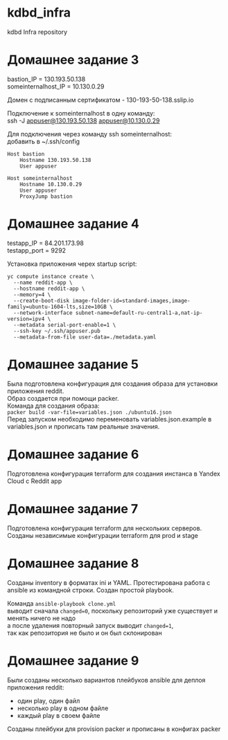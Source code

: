 # kdbd_infra
kdbd Infra repository

# Домашнее задание 3

bastion_IP = 130.193.50.138  
someinternalhost_IP = 10.130.0.29  

Домен с подписанным сертификатом - 130-193-50-138.sslip.io  

Подключение к someinternalhost в одну команду:  
ssh -J appuser@130.193.50.138 appuser@10.130.0.29

Для подключения через команду ssh someinternalhost:  
добавить в ~/.ssh/config
```
Host bastion
	Hostname 130.193.50.138
    User appuser

Host someinternalhost
	Hostname 10.130.0.29
	User appuser
	ProxyJump bastion 
```

# Домашнее задание 4

testapp_IP = 84.201.173.98  
testapp_port = 9292  

Установка приложения черех startup script:
```
yc compute instance create \
  --name reddit-app \
  --hostname reddit-app \
  --memory=4 \
  --create-boot-disk image-folder-id=standard-images,image-family=ubuntu-1604-lts,size=10GB \
  --network-interface subnet-name=default-ru-central1-a,nat-ip-version=ipv4 \
  --metadata serial-port-enable=1 \
  --ssh-key ~/.ssh/appuser.pub
  --metadata-from-file user-data=./metadata.yaml
  ```

  # Домашнее задание 5

  Была подготовлена конфигурация для создания образа для установки приложения reddit.  
  Образ создается при помощи packer.  
  Команда для создания образа:  
  ```packer build -var-file=variables.json ./ubuntu16.json```    
  Перед запуском необходимо переменовать variables.json.example в variables.json и прописать там реальные значения.
  
  # Домашнее задание 6

  Подготовлена конфигурация terraform для создания инстанса в Yandex Cloud с Reddit app

  # Домашнее задание 7

   Подготовлена конфигурация terraform  для нескольких серверов.
   Созданы независимые конфигурации terraform  для prod  и stage

  # Домашнее задание 8

  Созданы inventory в форматах ini  и YAML.
  Протестирована работа с ansible из командной строки.
  Создан  простой playbook.

  Команда ```ansible-playbook clone.yml```   
  выводит сначала ```changed=0```, поскольку репозиторий уже существует и менять ничего не надо  
  а после удаления повторный запуск выводит ```changed=1```,  
  так как репозитория не было и он был склонирован

  # Домашнее задание 9

  Были созданы несколько вариантов плейбуков ansible для деплоя приложения reddit:  
  - один play, один файл
  - несколько play в одном файле
  - каждый play в своем файле

  Созданы плейбуки для provision packer и прописаны в конфигах packer


